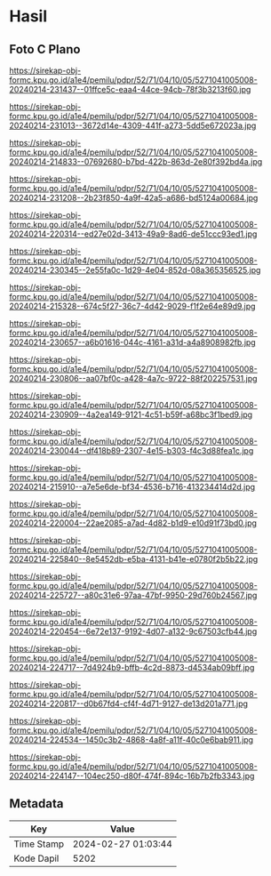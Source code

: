# Hasil

## Foto C Plano

https://sirekap-obj-formc.kpu.go.id/a1e4/pemilu/pdpr/52/71/04/10/05/5271041005008-20240214-231437--01ffce5c-eaa4-44ce-94cb-78f3b3213f60.jpg

https://sirekap-obj-formc.kpu.go.id/a1e4/pemilu/pdpr/52/71/04/10/05/5271041005008-20240214-231013--3672d14e-4309-441f-a273-5dd5e672023a.jpg

https://sirekap-obj-formc.kpu.go.id/a1e4/pemilu/pdpr/52/71/04/10/05/5271041005008-20240214-214833--07692680-b7bd-422b-863d-2e80f392bd4a.jpg

https://sirekap-obj-formc.kpu.go.id/a1e4/pemilu/pdpr/52/71/04/10/05/5271041005008-20240214-231208--2b23f850-4a9f-42a5-a686-bd5124a00684.jpg

https://sirekap-obj-formc.kpu.go.id/a1e4/pemilu/pdpr/52/71/04/10/05/5271041005008-20240214-220314--ed27e02d-3413-49a9-8ad6-de51ccc93ed1.jpg

https://sirekap-obj-formc.kpu.go.id/a1e4/pemilu/pdpr/52/71/04/10/05/5271041005008-20240214-230345--2e55fa0c-1d29-4e04-852d-08a365356525.jpg

https://sirekap-obj-formc.kpu.go.id/a1e4/pemilu/pdpr/52/71/04/10/05/5271041005008-20240214-215328--674c5f27-36c7-4d42-9029-f1f2e64e89d9.jpg

https://sirekap-obj-formc.kpu.go.id/a1e4/pemilu/pdpr/52/71/04/10/05/5271041005008-20240214-230657--a6b01616-044c-4161-a31d-a4a8908982fb.jpg

https://sirekap-obj-formc.kpu.go.id/a1e4/pemilu/pdpr/52/71/04/10/05/5271041005008-20240214-230806--aa07bf0c-a428-4a7c-9722-88f202257531.jpg

https://sirekap-obj-formc.kpu.go.id/a1e4/pemilu/pdpr/52/71/04/10/05/5271041005008-20240214-230909--4a2ea149-9121-4c51-b59f-a68bc3f1bed9.jpg

https://sirekap-obj-formc.kpu.go.id/a1e4/pemilu/pdpr/52/71/04/10/05/5271041005008-20240214-230044--df418b89-2307-4e15-b303-f4c3d88fea1c.jpg

https://sirekap-obj-formc.kpu.go.id/a1e4/pemilu/pdpr/52/71/04/10/05/5271041005008-20240214-215910--a7e5e6de-bf34-4536-b716-413234414d2d.jpg

https://sirekap-obj-formc.kpu.go.id/a1e4/pemilu/pdpr/52/71/04/10/05/5271041005008-20240214-220004--22ae2085-a7ad-4d82-b1d9-e10d91f73bd0.jpg

https://sirekap-obj-formc.kpu.go.id/a1e4/pemilu/pdpr/52/71/04/10/05/5271041005008-20240214-225840--8e5452db-e5ba-4131-b41e-e0780f2b5b22.jpg

https://sirekap-obj-formc.kpu.go.id/a1e4/pemilu/pdpr/52/71/04/10/05/5271041005008-20240214-225727--a80c31e6-97aa-47bf-9950-29d760b24567.jpg

https://sirekap-obj-formc.kpu.go.id/a1e4/pemilu/pdpr/52/71/04/10/05/5271041005008-20240214-220454--6e72e137-9192-4d07-a132-9c67503cfb44.jpg

https://sirekap-obj-formc.kpu.go.id/a1e4/pemilu/pdpr/52/71/04/10/05/5271041005008-20240214-224717--7d4924b9-bffb-4c2d-8873-d4534ab09bff.jpg

https://sirekap-obj-formc.kpu.go.id/a1e4/pemilu/pdpr/52/71/04/10/05/5271041005008-20240214-220817--d0b67fd4-cf4f-4d71-9127-de13d201a771.jpg

https://sirekap-obj-formc.kpu.go.id/a1e4/pemilu/pdpr/52/71/04/10/05/5271041005008-20240214-224534--1450c3b2-4868-4a8f-a11f-40c0e6bab911.jpg

https://sirekap-obj-formc.kpu.go.id/a1e4/pemilu/pdpr/52/71/04/10/05/5271041005008-20240214-224147--104ec250-d80f-474f-894c-16b7b2fb3343.jpg


## Metadata

| Key        | Value               |
| ---------- | ------------------- |
| Time Stamp | 2024-02-27 01:03:44 |
| Kode Dapil | 5202                |



